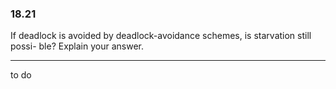 ### 18.21

If deadlock is avoided by deadlock-avoidance schemes, is starvation still possi-
ble? Explain your answer.

---

to do